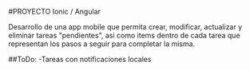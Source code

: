 #PROYECTO Ionic / Angular

Desarrollo de una app mobile que permita crear, modificar, actualizar y eliminar tareas "pendientes", asi como items dentro de cada tarea que representan los pasos a seguir para completar la misma.

##ToDo:
-Tareas con notificaciones locales
